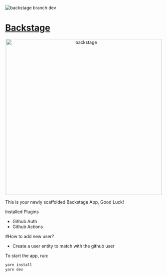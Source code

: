 ![backstage branch dev](https://github.com/paulofponciano/backstage-app/actions/workflows/dev.yaml/badge.svg?branch=v1.30.4)

# [Backstage](https://backstage.io)

<p align="center">
  <img src="https://backstage.io/logo_assets/svg/Logo_Teal.svg" width="500" alt="backstage">
</p>

This is your newly scaffolded Backstage App, Good Luck!

Installed Plugins
- Github Auth
- Github Actions

#How to add new user?
- Create a user entity to match with the github user

To start the app, run:

```sh
yarn install
yarn dev
```